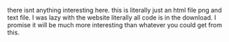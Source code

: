 there isnt anything interesting here.  this is literally just an html file png and text file.  I was lazy with the website literally all code is in the download.  I promise it will be much more interesting than whatever you could get from this.
